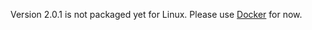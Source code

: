 Version 2.0.1 is not packaged yet for Linux. Please use [Docker](../../../wallet/install/docker) for now.
